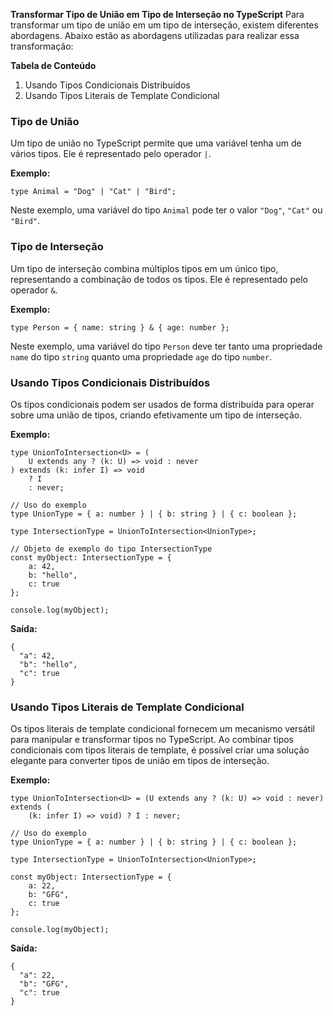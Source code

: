 
**Transformar Tipo de União em Tipo de Interseção no TypeScript**
Para transformar um tipo de união em um tipo de interseção, existem diferentes abordagens. Abaixo estão as abordagens utilizadas para realizar essa transformação:

**Tabela de Conteúdo**

1. Usando Tipos Condicionais Distribuídos
2. Usando Tipos Literais de Template Condicional

### **Tipo de União** 
Um tipo de união no TypeScript permite que uma variável tenha um de vários tipos. Ele é representado pelo operador `|`.

**Exemplo:**

```
type Animal = "Dog" | "Cat" | "Bird";
```

Neste exemplo, uma variável do tipo `Animal` pode ter o valor `"Dog"`, `"Cat"` ou `"Bird"`.

### **Tipo de Interseção** 
Um tipo de interseção combina múltiplos tipos em um único tipo, representando a combinação de todos os tipos. Ele é representado pelo operador `&`.

**Exemplo:**

```
type Person = { name: string } & { age: number };
```

Neste exemplo, uma variável do tipo `Person` deve ter tanto uma propriedade `name` do tipo `string` quanto uma propriedade `age` do tipo `number`.

### **Usando Tipos Condicionais Distribuídos** 
Os tipos condicionais podem ser usados de forma distribuída para operar sobre uma união de tipos, criando efetivamente um tipo de interseção.

**Exemplo:**

```
type UnionToIntersection<U> = (
    U extends any ? (k: U) => void : never
) extends (k: infer I) => void
    ? I
    : never;

// Uso do exemplo
type UnionType = { a: number } | { b: string } | { c: boolean };

type IntersectionType = UnionToIntersection<UnionType>;

// Objeto de exemplo do tipo IntersectionType
const myObject: IntersectionType = {
    a: 42,
    b: "hello",
    c: true
};

console.log(myObject);
```

**Saída:**

```
{
  "a": 42,
  "b": "hello",
  "c": true
}
```

### **Usando Tipos Literais de Template Condicional** 
Os tipos literais de template condicional fornecem um mecanismo versátil para manipular e transformar tipos no TypeScript. Ao combinar tipos condicionais com tipos literais de template, é possível criar uma solução elegante para converter tipos de união em tipos de interseção.

**Exemplo:**


```
type UnionToIntersection<U> = (U extends any ? (k: U) => void : never) extends (
    (k: infer I) => void) ? I : never;

// Uso do exemplo
type UnionType = { a: number } | { b: string } | { c: boolean };

type IntersectionType = UnionToIntersection<UnionType>;

const myObject: IntersectionType = {
    a: 22,
    b: "GFG",
    c: true
};

console.log(myObject);
```

**Saída:**

```
{
  "a": 22,
  "b": "GFG",
  "c": true
}
```


